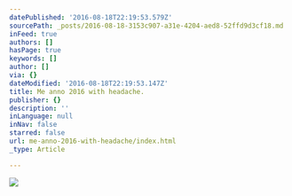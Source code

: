 ```yaml
---
datePublished: '2016-08-18T22:19:53.579Z'
sourcePath: _posts/2016-08-18-3153c907-a31e-4204-aed8-52ffd9d3cf18.md
inFeed: true
authors: []
hasPage: true
keywords: []
author: []
via: {}
dateModified: '2016-08-18T22:19:53.147Z'
title: Me anno 2016 with headache.
publisher: {}
description: ''
inLanguage: null
inNav: false
starred: false
url: me-anno-2016-with-headache/index.html
_type: Article

---
```

![](https://the-grid-user-content.s3-us-west-2.amazonaws.com/9e231ad9-e309-4b13-8f47-593daab87a43.png)